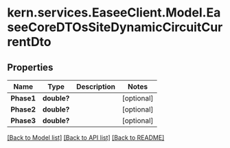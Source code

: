 # kern.services.EaseeClient.Model.EaseeCoreDTOsSiteDynamicCircuitCurrentDto

## Properties

Name | Type | Description | Notes
------------ | ------------- | ------------- | -------------
**Phase1** | **double?** |  | [optional] 
**Phase2** | **double?** |  | [optional] 
**Phase3** | **double?** |  | [optional] 

[[Back to Model list]](../README.md#documentation-for-models) [[Back to API list]](../README.md#documentation-for-api-endpoints) [[Back to README]](../README.md)

